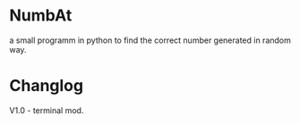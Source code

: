 # NumbAt
a small programm in python to find the correct number generated in random way.

# Changlog
V1.0 - terminal mod.
